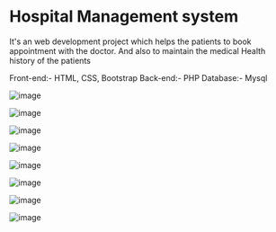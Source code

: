 # Hospital Management system

It's an web development project which helps the patients to book appointment with the doctor. And also to maintain the medical Health history of the patients

Front-end:- HTML, CSS, Bootstrap
Back-end:- PHP
Database:- Mysql

![image](https://user-images.githubusercontent.com/83746859/166131590-327353d6-d424-4353-b49f-21376111d654.png)


![image](https://user-images.githubusercontent.com/83746859/166131600-fcc36a35-301c-46c2-a0ae-4fff72080a67.png)

![image](https://user-images.githubusercontent.com/83746859/166131610-8ee35287-5004-4c96-bdc6-f7cffa1a418e.png)

![image](https://user-images.githubusercontent.com/83746859/166131612-688a64bf-c477-41ce-a80f-dc0ce75df824.png)


![image](https://user-images.githubusercontent.com/83746859/166131619-c0e5486d-5096-4466-8766-21578d2247c4.png)

![image](https://user-images.githubusercontent.com/83746859/166131645-7c429a31-437d-4a10-8dc4-4147a0554628.png)


![image](https://user-images.githubusercontent.com/83746859/166131630-6824b32c-7181-4daf-b295-f18aa5ebba85.png)

![image](https://user-images.githubusercontent.com/83746859/166131633-06af8ff0-f1e4-4829-9eec-893092d69bea.png)
